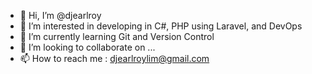 - 👋 Hi, I’m @djearlroy
- 👀 I’m interested in developing in C#, PHP using Laravel, and DevOps
- 🌱 I’m currently learning Git and Version Control
- 💞️ I’m looking to collaborate on ...
- 📫 How to reach me : djearlroylim@gmail.com

<!---
djearlroy/djearlroy is a ✨ special ✨ repository because its `README.md` (this file) appears on your GitHub profile.
You can click the Preview link to take a look at your changes.
--->
